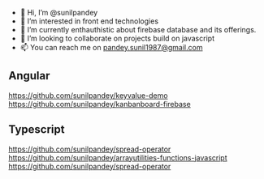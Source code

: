 - 👋 Hi, I’m @sunilpandey
- 👀 I’m interested in front end technologies
- 🌱 I’m currently enthauthistic about firebase database and its offerings.
- 💞️ I’m looking to collaborate on projects build on javascript
- 📫 You can reach me on pandey.sunil1987@gmail.com

## Angular
https://github.com/sunilpandey/keyvalue-demo<br/>
https://github.com/sunilpandey/kanbanboard-firebase<br/>
## Typescript
https://github.com/sunilpandey/spread-operator<br/>
https://github.com/sunilpandey/arrayutilities-functions-javascript<br/>
https://github.com/sunilpandey/spread-operator
